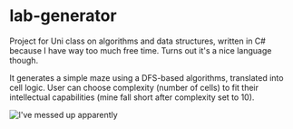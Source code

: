 # lab-generator
Project for Uni class on algorithms and data structures, written in C# because I have way too much free time. 
Turns out it's a nice language though.

It generates a simple maze using a DFS-based algorithms, translated into cell logic. 
User can choose complexity (number of cells) to fit their intellectual capabilities (mine fall short after complexity set to 10).

![I've messed up apparently](https://github.com/Pug0r/lab-generator/images/final_result.png?raw=true)
